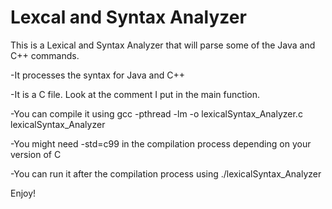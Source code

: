 # Lexcal and Syntax Analyzer
 This is a Lexical and Syntax Analyzer that will parse some of the Java and C++ commands.
 
 -It processes the syntax for Java and C++
 
 
 -It is a C file. Look at the comment I put in the main function.
 
 
 -You can compile it using gcc -pthread -lm -o lexicalSyntax_Analyzer.c lexicalSyntax_Analyzer
 
 
 -You might need -std=c99 in the compilation process depending on your version of C
 
 
 -You can run it after the compilation process using ./lexicalSyntax_Analyzer
 
 
Enjoy!
